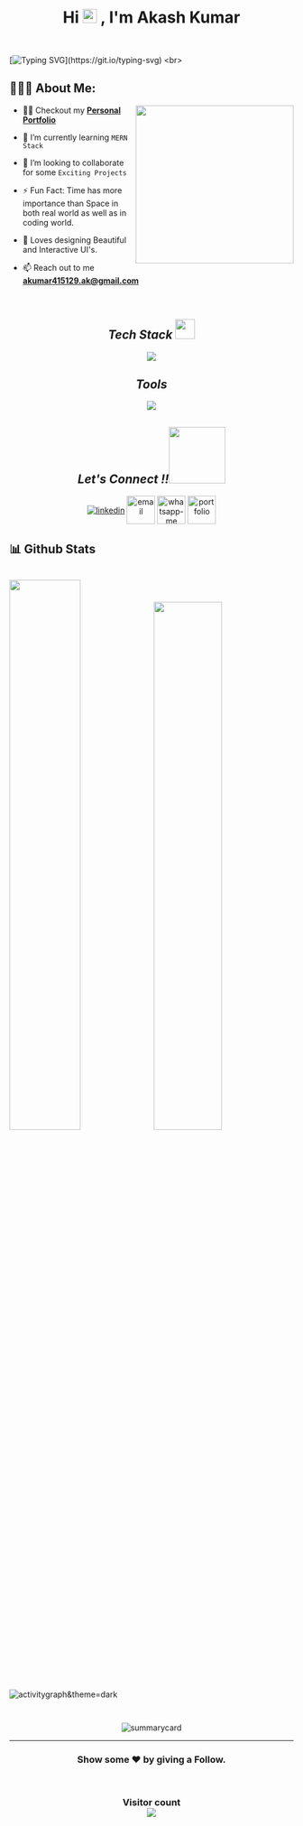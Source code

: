 
   <h1 align="center">Hi <img src="https://media.giphy.com/media/hvRJCLFzcasrR4ia7z/giphy.gif" width="25px"> , I'm Akash Kumar </h1>
 <br>
   
 [![Typing SVG](https://readme-typing-svg.herokuapp.com?font=Fira+Code&pause=1000&width=435&lines=A+Passionate+Front-End+Developer;MERN+Developer;Thanks+for+Visiting...)](https://git.io/typing-svg)
  <br>
   ## 👨🏻‍💻 About Me:

<img  src="https://camo.githubusercontent.com/c1dcb74cc1c1835b1d716f5051499a2814c683c806b15f04b0eba492863703e9/68747470733a2f2f63646e2e6472696262626c652e636f6d2f75736572732f3733303730332f73637265656e73686f74732f363538313234332f6176656e746f2e676966" height="280px" align="right" />

- 🙋‍♂️ Checkout my **[Personal Portfolio]()**

- 🌱 I’m currently learning `MERN Stack`

- 👯 I’m looking to collaborate for some `Exciting Projects`

- ⚡ Fun Fact: Time has more importance than Space in both real world as well as in coding world. 

- 💓 Loves designing Beautiful and Interactive UI's.

- 📫 Reach out to me **akumar415129.ak@gmail.com**

<br>






<h2 align="center"><i>Tech Stack <img src="https://camo.githubusercontent.com/beb64ff21c883e318e4f5db5231c2ba4175705bea1c9249e82a41ab375db4f75/68747470733a2f2f6d65646961322e67697068792e636f6d2f6d656469612f51737347456d706b79454f684243623765312f67697068792e6769663f6369643d656366303565343761306e336769316266716e74716d6f62386739616964316f796a327772336473336d67373030626c267269643d67697068792e676966" width="35"/></i></h2>
<p align="center">
  <a >
    <img src="https://skillicons.dev/icons?i=html,css,js,react,java,redux,bootstrap,materialui,mongodb,nodejs,tailwind,linux" />
  </a>
</p>



<h2 align="center"><i>Tools</i></h2>
<p align="center">
  <a >
    <img src="https://skillicons.dev/icons?i=codepen,git,github,heroku,netlify,powershell,vscode,visualstudio,vercel,slack" />
  </a>
</p>



<h2 align="center"><i>Let's Connect !!<img src="https://raw.githubusercontent.com/ShahriarShafin/ShahriarShafin/main/Assets/handshake.gif" width="100" /></i></h2>

<p align="center">
  <a href="https://www.linkedin.com/in/akash-kumar-902a62169/" target="_blank"><img align="center" src="https://skillicons.dev/icons?i=linkedin" alt="linkedin" /></a>
  <a title="akumar415129.ak@gmail.com" href="mailto:akumar415129.ak@gmail.com" target="_blank"><img align="center"  src="https://cdn-icons-png.flaticon.com/128/888/888853.png"  width="50px"   alt="email" /></a>
  <a href="https://wa.me/917018178377" target="_blank"><img align="center" src="https://cdn-icons-png.flaticon.com/128/733/733585.png" width="50px"  alt="whatsapp-me" /></a>
  <a href="#" target="_blank"><img align="center" src="https://user-images.githubusercontent.com/107247913/185736439-402f6025-1e63-4eb3-b770-aacd5e4b1386.png"  width="50px" alt="portfolio" /></a>
</p>



<h2>📊 Github Stats</h2>
<br/>

<div>
  <img width="50%" src="https://github-readme-stats.vercel.app/api?username=web-dev-akash&show_icons=true&theme=dark" />
  <img width="49%" src="https://github-readme-stats.vercel.app/api/top-langs/?username=web-dev-akash&layout=compact&theme=dark" />
</div>
 <br />
<img src="https://activity-graph.herokuapp.com/graph?username=web-dev-akash&theme=react-dark" alt="activitygraph&theme=dark" /> 
<br />
<p align="center"><img src="https://github-readme-streak-stats.herokuapp.com/?user=web-dev-akash&theme=dark" alt=""/></p>
<p align="center" ><img src="https://github-profile-trophy.vercel.app/?username=web-dev-akash&theme=dark" alt=""/> </p>
<p align="center"><img src="https://github-profile-summary-cards.vercel.app/api/cards/profile-details?username=web-dev-akash&theme=vue" alt="summarycard"/> </p>
<hr />
<h3 align="center">
 Show some ❤️ by giving a Follow.
</h3>
<br>
<h3 align="center"> 
  Visitor count <br>
  <img src="https://profile-counter.glitch.me/web-dev-akash/count.svg" />
</h3>
